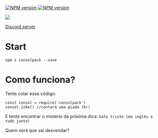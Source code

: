 <a href="https://www.npmjs.com/package/consolpack"><img src="https://img.shields.io/npm/v/consolpack.svg?maxAge=3600" alt="NPM version" /></a>
 <a href="https://www.npmjs.com/package/consolpack"><img src="https://img.shields.io/npm/dt/consolpack.svg?maxAge=3600" alt="NPM version" /></a>
 
<a href="https://nodei.co/npm/package-inutil/"><img src="https://nodei.co/npm/consolpack.png?downloads=true&stars=true"></img></a>

<a href="https://discord.gg/T2jWDPJ">Discord server</a>
# Start
`npm i consolpack --save`

# Como funciona?
Tente colar esse código:
```
const consol = require('consolpack')
consol.joke() //contará uma piada (br)
```

E tente encontrar o mistério da próxima dica:
`Gato triste (em inglês e tudo junto)`

Quem será que vai desvendar?
